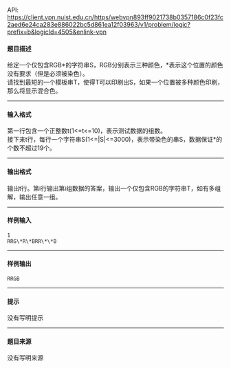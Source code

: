 API: https://client.vpn.nuist.edu.cn/https/webvpn893ff9021738b0357186c0f23fc2aed6e24ca283e886022bc5d861ea12f03963/v1/problem/logic?prefix=b&logicId=4505&enlink-vpn

#### 题目描述

给定一个仅包含RGB\*的字符串S，RGB分别表示三种颜色，\*表示这个位置的颜色没有要求（但是必须被染色）。  
请找到最短的一个模板串T，使得T可以印刷出S，如果一个位置被多种颜色印刷，那么将显示混合色。

---

#### 输入格式

第一行包含一个正整数t(1<=t<=10)，表示测试数据的组数。  
接下来t行，每行一个字符串S(1<=|S|<=3000)，表示带染色的串S，数据保证\*的个数不超过19个。

---

#### 输出格式

输出t行。第i行输出第i组数据的答案，输出一个仅包含RGB的字符串T，如有多组解，输出任意一组。

---

#### 样例输入
```
1
RRG\*R\*BRR\*\*B
```

---

#### 样例输出
```
RRGB
```

---

#### 提示

没有写明提示

---

#### 题目来源

没有写明来源